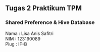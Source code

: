 ## Tugas 2 Praktikum TPM 

### Shared Preference & Hive Database

Nama  : Lisa Anis Safitri<br>
NIM   : 123190089<br>
Plug  : IF-B
